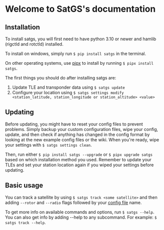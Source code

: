 # Welcome to SatGS's documentation

## Installation

To install satgs, you will first need to have python 3.10 or newer and hamlib (rigctld and rotctld) installed.

To install on windows, simply run `$ pip install satgs` in the terminal.

On other operating systems, use [pipx](https://pipx.pypa.io/latest/installation/) to install by running `$ pipx install satgs`.

The first things you should do after installing satgs are:

1. Update TLE and transponder data using `$ satgs update`
2. Configure your location using `$ satgs settings modify <station_latitude, station_longitude or station_altitude> <value>`

## Updating

Before updating, you might have to reset your config files to prevent problems. Simply backup your custom configuration files, wipe your config, update, and then check if anything has changed in the config format by looking at the new example config files or the wiki. When you're ready, wipe your settings with `$ satgs settings clean`.

Then, run either `$ pip install satgs --upgrade` or `$ pipx upgrade satgs` based on which installation method you used. Remember to update your TLEs and set your station location again if you wiped your settings before updating.

## Basic usage

You can track a satellite by using `$ satgs track <some satellite>` and then adding `--rotor` and `--radio` flags followed by your [config file](interfaces.md) name.

To get more info on available commands and options, run `$ satgs --help`. You can also get info by adding --help to any subcommand. For example: `$ satgs track --help`.
